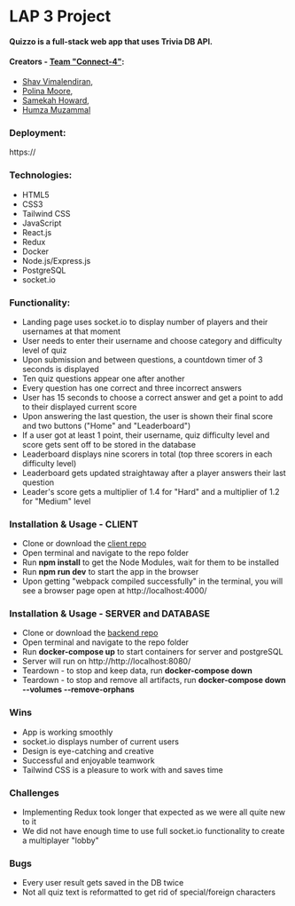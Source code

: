 # LAP 3 Project

#### Quizzo is a full-stack web app that uses Trivia DB API.

#### Creators - [Team "Connect-4"](https://github.com/Team-Connect-4):
- [Shav Vimalendiran](https://github.com/Shavvimal),
- [Polina Moore](https://github.com/Poligera),
- [Samekah Howard](https://github.com/Samekah),
- [Humza Muzammal](https://github.com/humza1997)


### Deployment:

https://


### Technologies:

- HTML5
- CSS3
- Tailwind CSS
- JavaScript
- React.js
- Redux
- Docker
- Node.js/Express.js
- PostgreSQL
- socket.io

### Functionality:

- Landing page uses socket.io to display number of players and their usernames at that moment
- User needs to enter their username and choose category and difficulty level of quiz
- Upon submission and between questions, a countdown timer of 3 seconds is displayed
- Ten quiz questions appear one after another
- Every question has one correct and three incorrect answers
- User has 15 seconds to choose a correct answer and get a point to add to their displayed current score
- Upon answering the last question, the user is shown their final score and two buttons ("Home" and "Leaderboard")
- If a user got at least 1 point, their username, quiz difficulty level and score gets sent off to be stored in the database
- Leaderboard displays nine scorers in total (top three scorers in each difficulty level)
- Leaderboard gets updated straightaway after a player answers their last question
- Leader's score gets a multiplier of 1.4 for "Hard" and a multiplier of 1.2 for "Medium" level


### Installation & Usage - CLIENT

- Clone or download the [client repo](https://github.com/Team-Connect-4/client)
- Open terminal and navigate to the repo folder
- Run **npm install** to get the Node Modules, wait for them to be installed
- Run **npm run dev** to start the app in the browser
- Upon getting "webpack compiled successfully" in the terminal, you will see a browser page open at http://localhost:4000/


### Installation & Usage - SERVER and DATABASE

- Clone or download the [backend repo](https://github.com/Team-Connect-4/LAP3_Backend)
- Open terminal and navigate to the repo folder
- Run **docker-compose up** to start containers for server and postgreSQL
- Server will run on http://http://localhost:8080/
- Teardown - to stop and keep data, run **docker-compose down**
- Teardown - to stop and remove all artifacts, run **docker-compose down --volumes --remove-orphans**


### Wins

- App is working smoothly
- socket.io displays number of current users
- Design is eye-catching and creative
- Successful and enjoyable teamwork
- Tailwind CSS is a pleasure to work with and saves time


### Challenges

- Implementing Redux took longer that expected as we were all quite new to it
- We did not have enough time to use full socket.io functionality to create a multiplayer "lobby"


### Bugs
- Every user result gets saved in the DB twice
- Not all quiz text is reformatted to get rid of special/foreign characters